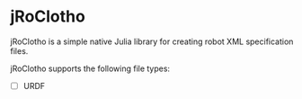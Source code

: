 # jRoClotho

jRoClotho is a simple native Julia library for creating robot XML specification files.

jRoClotho supports the following file types:

- [ ] URDF
<!-- - [ ] MJCF -->
<!-- - [ ] SDF -->

<!-- ## Installation -->

<!-- ## Usage -->

<!-- -->

<!-- ## Contributing -->

<!-- ## License -->
